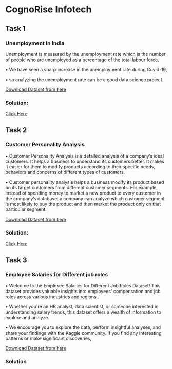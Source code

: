 # CognoRise Infotech 

## Task 1
### Unemployment In India
Unemployment is measured by the unemployment rate which is the number of people who are unemployed as a percentage of the total labour force. 

• We have seen a sharp increase in the unemployment rate during Covid-19,

• so analyzing the unemployment rate can be a good data science project.

[Download Dataset from here](https://www.kaggle.com/datasets/gokulrajkmv/unemployment-in-india)

### Solution:
[Click Here](https://github.com/itzKshitijaC/CognoRise-Infotech/blob/main/UnemploymentAnalysis.ipynb)


## Task 2
### Customer Personality Analysis

• Customer Personality Analysis is a detailed analysis of a company’s ideal customers. It helps a business to understand its customers better. It makes it easier for them to modify products according to their specific needs, behaviors and concerns of different types of customers.

• Customer personality analysis helps a business modify its product based on its target customers from different customer segments. For example, instead of spending money to market a new product to every customer in the company’s database, a company can analyze which customer segment is most likely to buy the product and then market the product only on that particular segment.

[Download Dataset from here](https://www.kaggle.com/datasets/imakash3011/customer-personality-analysis)

### Solution:
[Click Here](https://github.com/itzKshitijaC/CognoRise-Infotech/blob/main/Customer_Personality_Analysis.ipynb)

## Task 3
### Employee Salaries for Different job roles

• Welcome to the Employee Salaries for Different Job Roles Dataset! This dataset provides valuable insights into employees' compensation and job roles across various industries and regions. 

• Whether you're an HR analyst, data scientist, or someone interested in understanding salary trends, this dataset offers a wealth of information to explore and analyze.

• We encourage you to explore the data, perform insightful analyses, and share your findings with the Kaggle community. If you find any interesting patterns or make significant discoveries,

[Download Dataset from here](https://www.kaggle.com/datasets/inductiveanks/employee-salaries-for-different-job-roles)

### Solution
[]()
